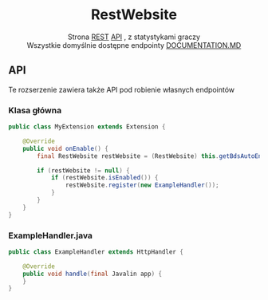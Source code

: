 <div align="center">

# RestWebsite

Strona [REST](https://pl.wikipedia.org/wiki/Representational_state_transfer) [API](https://pl.wikipedia.org/wiki/API) ,
z statystykami graczy<br>
Wszystkie domyślnie dostępne endpointy [DOCUMENTATION.MD](DOCUMENTATION.MD)

</div>

## API

Te rozserzenie zawiera także API pod robienie własnych endpointów<br>

### Klasa główna

```java
public class MyExtension extends Extension {

    @Override
    public void onEnable() {
        final RestWebsite restWebsite = (RestWebsite) this.getBdsAutoEnable().getExtensionManager().getExtension("RestWebsite");

        if (restWebsite != null) {
            if (restWebsite.isEnabled()) {
                restWebsite.register(new ExampleHandler());
            }
        }
    }
}
```

### ExampleHandler.java

```java
public class ExampleHandler extends HttpHandler {

    @Override
    public void handle(final Javalin app) {
    }
}
```